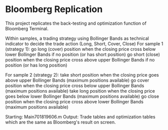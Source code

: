 # Bloomberg Replication <BTST>
This project replicates the back-testing and optimization function of Bloomberg Terminal.

Within samples, a trading strategy using Bollinger Bands as technical indicator to decide the trade action (Long, Short, Cover, Close) 
For sample 1 (strategy 1): 
go long (cover) position when the closing price cross below lower Bollinger Bands if no position (or has short position) 
go short (close) position when the closing price cross above upper Bollinger Bands if no position (or has long position)

For sample 2 (strategy 2): 
take short position when the closing price goes above upper Bollinger Bands (maximum positions available) 
go cover position when the closing price cross below upper Bollinger Bands (maximum positions available) 
take long position when the closing price goes below lower Bollinger Bands (maximum positions available) 
go close position when the closing price cross above lower Bollinger Bands (maximum positions available)

Starting: Main701819606.m
Output: Trade tables and optimization tables which are the same as Bloomberg's result on screen.
